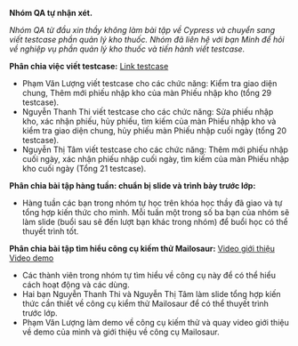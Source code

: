 **Nhóm QA tự nhận xét.**

_Nhóm QA từ đầu xin thầy không làm bài tập về Cypress và chuyển sang viết testcase phần quản lý kho thuốc. Nhóm đã liên hệ với bạn Minh để hỏi về nghiệp vụ phần quản lý kho thuốc và tiến hành viết testcase._

**Phân chia việc viết testcase:**
  [Link testcase](https://docs.google.com/spreadsheets/d/1HktVynCCjWGiGjLViBlTN_p1sv8iO2SpXPkfRLBUU3Q/edit#gid=425461187)
- Phạm Văn Lượng viết testcase cho các chức năng: Kiểm tra giao diện chung, Thêm mới phiếu nhập kho của màn Phiếu nhập kho (tổng 29 testcase).
- Nguyễn Thanh Thi viết testcase cho các chức năng: Sửa phiếu nhập kho, xác nhận phiếu, hủy phiếu, tìm kiếm của màn Phiếu nhập kho và kiểm tra giao diện chung, hủy phiếu màn Phiếu nhập cuối ngày (tổng 20 testcase).
- Nguyễn Thị Tâm viết testcase cho các chức năng: Thêm mới phiếu nhập cuối ngày, xác nhận phiếu nhập cuối ngày, tìm kiếm của màn Phiếu nhập kho cuối ngày (Tổng 21 testcase).

**Phân chia bài tập hàng tuần: chuẩn bị slide và trình bày trước lớp:**

- Hàng tuần các bạn trong nhóm tự học trên khóa học thầy đã giao và tự tổng hợp kiến thức cho mình. Mỗi tuần một trong số ba bạn của nhóm sẽ làm slide (buổi sau sẽ đến lượt bạn khác trong nhóm) để buổi học có thể thuyết trình tốt.

**Phân chia bài tập tìm hiểu công cụ kiếm thử Mailosaur:**
  [Video giới thiệu](https://www.youtube.com/watch?v=3WEaEo0d5-o&feature=em-upload_owner)
  [Video demo](https://www.youtube.com/watch?v=aTtepM60FGQ)
- Các thành viên trong nhóm tự tìm hiểu về công cụ này để có thể hiểu cách hoạt động và các dùng.
- Hai bạn Nguyễn Thanh Thi và Nguyễn Thị Tâm làm slide tổng hợp kiến thức cần thiết về công cụ kiểm thử Mailosaur để có thể thuyết trình trước lớp.
- Phạm Văn Lượng làm demo về công cụ kiếm thử và quay video giới thiệu về demo của mình và giới thiệu về công cụ Mailosaur.
